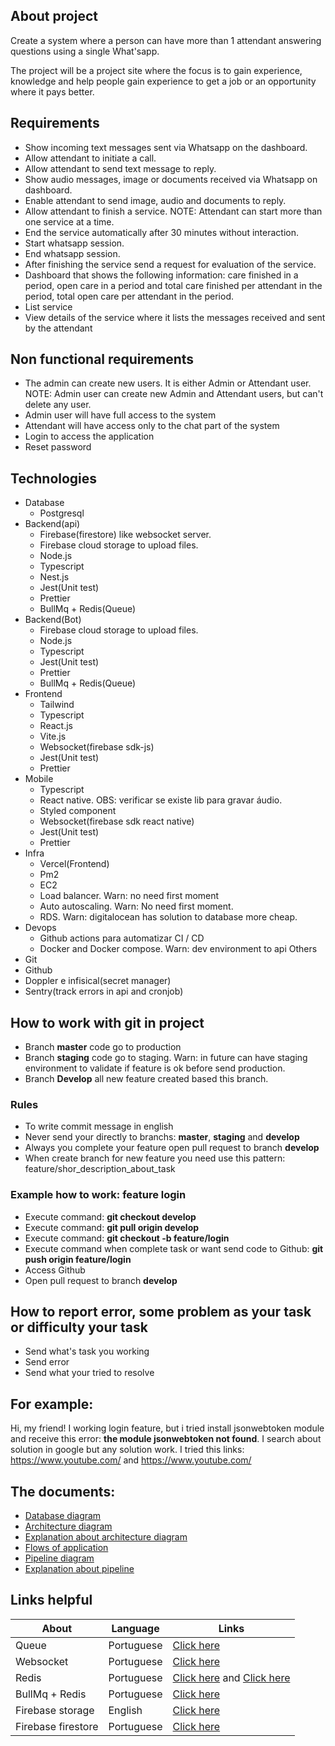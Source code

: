 ## About project 

Create a system where a person can have more than 1 attendant answering questions using a single What'sapp.

The project will be a project site where the focus is to gain experience, knowledge and help people gain experience to get a job or an opportunity where it pays better.

## Requirements

- Show incoming text messages sent via Whatsapp on the dashboard.
- Allow attendant to initiate a call.
- Allow attendant to send text message to reply.
- Show audio messages, image or documents received via Whatsapp on dashboard.
- Enable attendant to send image, audio and documents to reply.
- Allow attendant to finish a service. NOTE: Attendant can start more than one service at a time.
- End the service automatically after 30 minutes without interaction.
- Start whatsapp session.
- End whatsapp session. 
- After finishing the service send a request for evaluation of the service.
- Dashboard that shows the following information: care finished in a period, open care in a period and total care finished per attendant in the period, total open care per attendant in the period.
- List service
- View details of the service where it lists the messages received and sent by the attendant

## Non functional requirements

- The admin can create new users. It is either Admin or Attendant user. NOTE: Admin user can create new Admin and Attendant users, but can't delete any user.
- Admin user will have full access to the system
- Attendant will have access only to the chat part of the system
- Login to access the application
- Reset password

## Technologies

- Database
  - Postgresql
- Backend(api)
  - Firebase(firestore) like websocket server.
  - Firebase cloud storage to upload files.
  - Node.js
  - Typescript
  - Nest.js
  - Jest(Unit test)
  - Prettier
  - BullMq + Redis(Queue)
- Backend(Bot)
  - Firebase cloud storage to upload files.
  - Node.js
  - Typescript
  - Jest(Unit test)
  - Prettier
  - BullMq + Redis(Queue)
- Frontend
  - Tailwind
  - Typescript
  - React.js
  - Vite.js
  - Websocket(firebase sdk-js)
  - Jest(Unit test)
  - Prettier
- Mobile
  - Typescript
  - React native. OBS: verificar se existe lib para gravar áudio.
  - Styled component
  - Websocket(firebase sdk react native)
  - Jest(Unit test)
  - Prettier
- Infra
  - Vercel(Frontend)
  - Pm2
  - EC2
  - Load balancer. Warn: no need first moment
  - Auto autoscaling. Warn: No need first moment.
  - RDS. Warn: digitalocean has solution to database more cheap.
- Devops
  - Github actions para automatizar CI / CD
  - Docker and Docker compose. Warn: dev environment to api
Others
 - Git
 - Github
 - Doppler e infisical(secret manager)
 - Sentry(track errors in api and cronjob) 

## How to work with git in project

- Branch **master** code go to production
- Branch **staging** code go to staging. Warn: in future can have staging environment to validate if feature is ok before send production.
- Branch **Develop** all new feature created based this branch.

### Rules 

- To write commit message in english
- Never send your directly to branchs: **master**, **staging** and **develop**
- Always you complete your feature open pull request to branch **develop**
- When create branch for new feature you need use this pattern: feature/shor_description_about_task

### Example how to work: feature login

- Execute command: **git checkout develop**
- Execute command: **git pull origin develop**
- Execute command: **git checkout -b feature/login**
- Execute command when complete task or want send code to Github: **git push origin feature/login**
- Access Github 
- Open pull request to branch **develop**

## How to report error, some problem as your task or difficulty your task

- Send what's task you working
- Send error
- Send what your tried to resolve

## For example:

Hi, my friend! I working login feature, but i tried install jsonwebtoken module and receive this error: **the module jsonwebtoken not found**. I search about solution in google but any solution work. I tried this links: https://www.youtube.com/ and https://www.youtube.com/

## The documents:

- [Database diagram](./database-diagram.png)
- [Architecture diagram](./architecture.png)
- [Explanation about architecture diagram](./Architecture.md)
- [Flows of application](./flow-pipeline.png)
- [Pipeline diagram](./flow-pipeline.png)
- [Explanation about pipeline](./Pipeline-ci-cd.md)


## Links helpful

| About    | Language | Links |
| -------- | ------- | ------- |
| Queue  | Portuguese  |  [Click here](https://www.youtube.com/watch?v=U5h6B7eSiAE)    |
| Websocket | Portuguese     |    [Click here](https://www.youtube.com/watch?v=RwUbUnPdWqs)      |
| Redis    | Portuguese | [Click here](https://www.youtube.com/watch?v=HMEwYxXFTjM) and [Click here](https://www.youtube.com/watch?v=1Tfzm7Wfk74)         |
| BullMq + Redis        |  Portuguese        |   [Click here](https://www.youtube.com/watch?v=uonKHztGhko)      |
| Firebase storage | English | [Click here](https://www.youtube.com/watch?v=-IFRVMEhZDc) |
| Firebase firestore | Portuguese | [Click here](https://cloud.google.com/firestore/docs/create-database-web-mobile-client-library?hl=pt-br)



